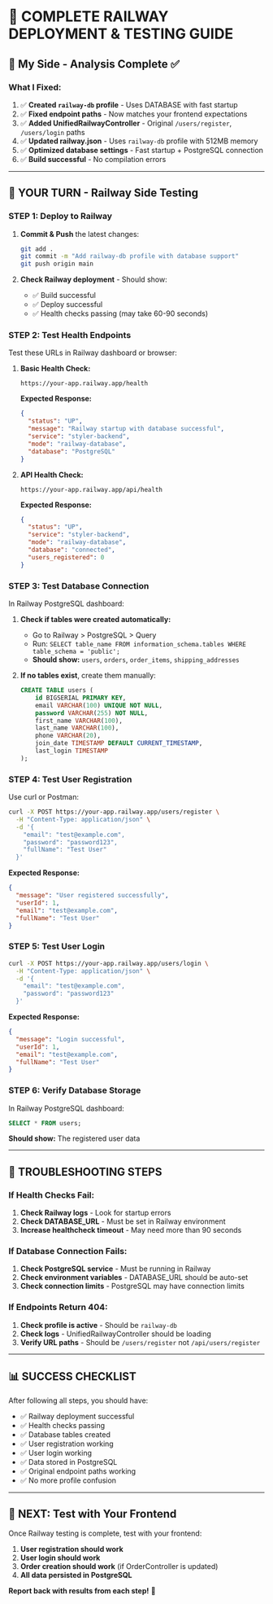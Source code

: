 # 🚀 COMPLETE RAILWAY DEPLOYMENT & TESTING GUIDE

## 🔧 **My Side - Analysis Complete ✅**

### What I Fixed:
1. ✅ **Created `railway-db` profile** - Uses DATABASE with fast startup
2. ✅ **Fixed endpoint paths** - Now matches your frontend expectations
3. ✅ **Added UnifiedRailwayController** - Original `/users/register`, `/users/login` paths
4. ✅ **Updated railway.json** - Uses `railway-db` profile with 512MB memory
5. ✅ **Optimized database settings** - Fast startup + PostgreSQL connection
6. ✅ **Build successful** - No compilation errors

---

## 🎯 **YOUR TURN - Railway Side Testing**

### **STEP 1: Deploy to Railway**
1. **Commit & Push** the latest changes:
   ```bash
   git add .
   git commit -m "Add railway-db profile with database support"
   git push origin main
   ```

2. **Check Railway deployment** - Should show:
   - ✅ Build successful
   - ✅ Deploy successful  
   - ✅ Health checks passing (may take 60-90 seconds)

### **STEP 2: Test Health Endpoints**
Test these URLs in Railway dashboard or browser:

1. **Basic Health Check:**
   ```
   https://your-app.railway.app/health
   ```
   **Expected Response:**
   ```json
   {
     "status": "UP",
     "message": "Railway startup with database successful", 
     "service": "styler-backend",
     "mode": "railway-database",
     "database": "PostgreSQL"
   }
   ```

2. **API Health Check:**
   ```
   https://your-app.railway.app/api/health
   ```
   **Expected Response:**
   ```json
   {
     "status": "UP",
     "service": "styler-backend", 
     "mode": "railway-database",
     "database": "connected",
     "users_registered": 0
   }
   ```

### **STEP 3: Test Database Connection**
In Railway PostgreSQL dashboard:

1. **Check if tables were created automatically:**
   - Go to Railway > PostgreSQL > Query
   - Run: `SELECT table_name FROM information_schema.tables WHERE table_schema = 'public';`
   - **Should show:** `users`, `orders`, `order_items`, `shipping_addresses`

2. **If no tables exist**, create them manually:
   ```sql
   CREATE TABLE users (
       id BIGSERIAL PRIMARY KEY,
       email VARCHAR(100) UNIQUE NOT NULL,
       password VARCHAR(255) NOT NULL,
       first_name VARCHAR(100),
       last_name VARCHAR(100),
       phone VARCHAR(20),
       join_date TIMESTAMP DEFAULT CURRENT_TIMESTAMP,
       last_login TIMESTAMP
   );
   ```

### **STEP 4: Test User Registration**
Use curl or Postman:

```bash
curl -X POST https://your-app.railway.app/users/register \
  -H "Content-Type: application/json" \
  -d '{
    "email": "test@example.com",
    "password": "password123", 
    "fullName": "Test User"
  }'
```

**Expected Response:**
```json
{
  "message": "User registered successfully",
  "userId": 1,
  "email": "test@example.com",
  "fullName": "Test User"
}
```

### **STEP 5: Test User Login** 
```bash
curl -X POST https://your-app.railway.app/users/login \
  -H "Content-Type: application/json" \
  -d '{
    "email": "test@example.com",
    "password": "password123"
  }'
```

**Expected Response:**
```json
{
  "message": "Login successful",
  "userId": 1,
  "email": "test@example.com", 
  "fullName": "Test User"
}
```

### **STEP 6: Verify Database Storage**
In Railway PostgreSQL dashboard:
```sql
SELECT * FROM users;
```
**Should show:** The registered user data

---

## 🚨 **TROUBLESHOOTING STEPS**

### If Health Checks Fail:
1. **Check Railway logs** - Look for startup errors
2. **Check DATABASE_URL** - Must be set in Railway environment
3. **Increase healthcheck timeout** - May need more than 90 seconds

### If Database Connection Fails:
1. **Check PostgreSQL service** - Must be running in Railway
2. **Check environment variables** - DATABASE_URL should be auto-set
3. **Check connection limits** - PostgreSQL may have connection limits

### If Endpoints Return 404:
1. **Check profile is active** - Should be `railway-db` 
2. **Check logs** - UnifiedRailwayController should be loading
3. **Verify URL paths** - Should be `/users/register` not `/api/users/register`

---

## 📊 **SUCCESS CHECKLIST**

After following all steps, you should have:

- ✅ Railway deployment successful
- ✅ Health checks passing  
- ✅ Database tables created
- ✅ User registration working
- ✅ User login working
- ✅ Data stored in PostgreSQL
- ✅ Original endpoint paths working
- ✅ No more profile confusion

---

## 🎯 **NEXT: Test with Your Frontend**

Once Railway testing is complete, test with your frontend:
1. **User registration should work** 
2. **User login should work**
3. **Order creation should work** (if OrderController is updated)
4. **All data persisted in PostgreSQL**

**Report back with results from each step!** 🚀